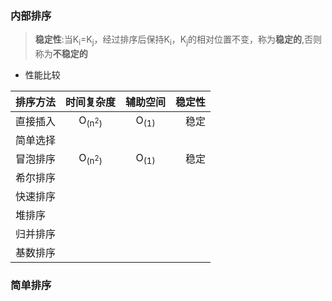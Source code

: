 ### 内部排序
  > **稳定性**:当K<sub>i</sub>=K<sub>j</sub>，经过排序后保持K<sub>i</sub>，K<sub>j</sub>的相对位置不变，称为**稳定的**,否则称为**不稳定的**
  + 性能比较
  
  |排序方法|时间复杂度|辅助空间|稳定性|
  |:-----|:-----:|:-----:|-----:|
  |直接插入|O<sub>(n<sup>2</sup>)</sub>|O<sub>(1)</sub>|稳定|
  |简单选择||||
  |冒泡排序|O<sub>(n<sup>2</sup>)</sub>|O<sub>(1)</sub>|稳定|
  |希尔排序||||
  |快速排序||||
  |堆排序||||
  |归并排序||||
  |基数排序||||
### 简单排序
